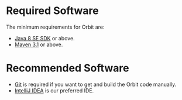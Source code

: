 # Required Software
The minimum requirements for Orbit are:
* [Java 8 SE SDK](http://www.oracle.com/technetwork/java/javase/downloads/index.html) or above.
* [Maven 3.1](http://maven.apache.org/) or above.

# Recommended Software
* [Git](http://git-scm.com/) is required if you want to get and build the Orbit code manually.
* [IntelliJ IDEA](https://www.jetbrains.com/idea/) is our preferred IDE.